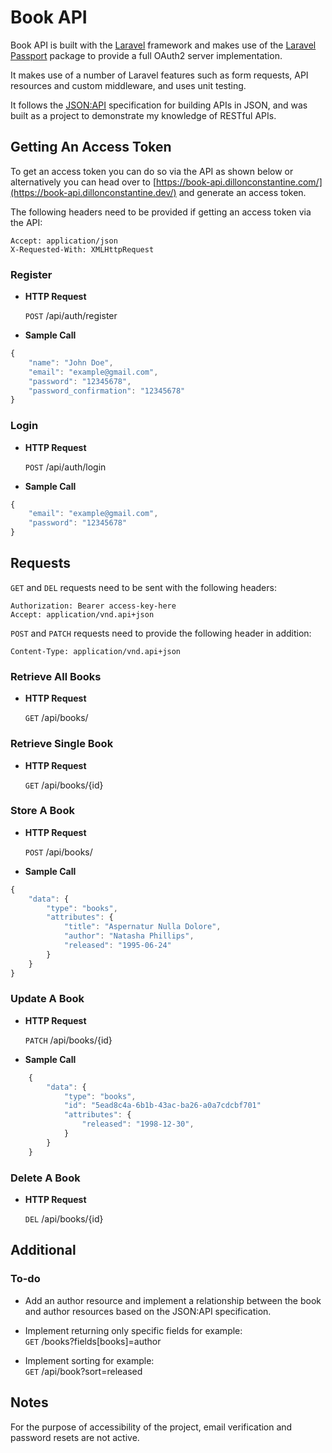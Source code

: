 # Book API

Book API is built with the [Laravel](https://github.com/laravel/laravel) framework and makes use of the [Laravel Passport](https://github.com/laravel/passport) package to provide a full OAuth2 server implementation.

It makes use of a number of Laravel features such as form requests, API resources and custom middleware, and uses unit testing.

It follows the [JSON:API](https://jsonapi.org/format/) specification for building APIs in JSON, and was built as a project to demonstrate my knowledge of RESTful APIs.

## Getting An Access Token

To get an access token you can do so via the API as shown below or alternatively you can head over to [https://book-api.dillonconstantine.com/](https://book-api.dillonconstantine.dev/) and generate an access token.

The following headers need to be provided if getting an access token via the API:

```
Accept: application/json
X-Requested-With: XMLHttpRequest
```

### Register

* **HTTP Request**

  `POST` /api/auth/register

* **Sample Call**

```javascript
{
    "name": "John Doe",
    "email": "example@gmail.com",
    "password": "12345678",
    "password_confirmation": "12345678"
}
```

### Login

* **HTTP Request**

  `POST` /api/auth/login

* **Sample Call**

```javascript
{
    "email": "example@gmail.com",
    "password": "12345678"
}
```

## Requests

`GET` and `DEL` requests need to be sent with the following headers:

```
Authorization: Bearer access-key-here
Accept: application/vnd.api+json
```

`POST` and `PATCH` requests need to provide the following header in addition:

```
Content-Type: application/vnd.api+json
```

### Retrieve All Books

* **HTTP Request**

  `GET` /api/books/

### Retrieve Single Book

* **HTTP Request**

  `GET` /api/books/{id}

### Store A Book

* **HTTP Request**

  `POST` /api/books/

* **Sample Call**

```javascript
{
    "data": {
        "type": "books",
        "attributes": {
            "title": "Aspernatur Nulla Dolore",
            "author": "Natasha Phillips",
            "released": "1995-06-24"
        }
    }
}
```

### Update A Book

* **HTTP Request**

  `PATCH` /api/books/{id}

* **Sample Call**

```javascript
    {
        "data": {
            "type": "books",
            "id": "5ead8c4a-6b1b-43ac-ba26-a0a7cdcbf701"
            "attributes": {
                "released": "1998-12-30",
            }
        }
    }
```

### Delete A Book

* **HTTP Request**

  `DEL` /api/books/{id}

## Additional

### To-do

* Add an author resource and implement a relationship between the book and author resources based on the JSON:API specification.

* Implement returning only specific fields for example:\
  `GET` /books?fields[books]=author

* Implement sorting for example:\
  `GET` /api/book?sort=released

## Notes

For the purpose of accessibility of the project, email verification and password resets are not active.
